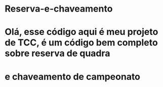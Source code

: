 # Reserva-e-chaveamento
# Olá, esse código aqui é meu projeto de TCC, é um código bem completo sobre reserva de quadra 
# e chaveamento de campeonato
